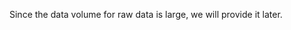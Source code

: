 <!-- Please download the data from Baidu Netdisk with the given link and password in `download_address.txt`. -->
Since the data volume for raw data is large, we will provide it later.